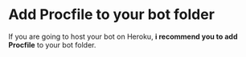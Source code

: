 # Add Procfile to your bot folder
If you are going to host your bot on Heroku, **i recommend you to add Procfile** to your bot folder.                      